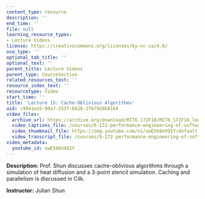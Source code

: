 ```yaml
---
content_type: resource
description: ''
end_time: ''
file: null
learning_resource_types:
- Lecture Videos
license: https://creativecommons.org/licenses/by-nc-sa/4.0/
ocw_type: ''
optional_tab_title: ''
optional_text: ''
parent_title: Lecture Videos
parent_type: CourseSection
related_resources_text: ''
resource_index_text: ''
resourcetype: Video
start_time: ''
title: 'Lecture 15: Cache-Oblivious Algorithms'
uid: c9841ea5-90a7-2537-6626-2767928b8164
video_files:
  archive_url: https://archive.org/download/MIT6.172F18/MIT6_172F18_lecture_15_300k.mp4
  video_captions_file: /courses/6-172-performance-engineering-of-software-systems-fall-2018/27ca5081e62c55dbb70369463619222a_xwE568oVQ1Y.vtt
  video_thumbnail_file: https://img.youtube.com/vi/xwE568oVQ1Y/default.jpg
  video_transcript_file: /courses/6-172-performance-engineering-of-software-systems-fall-2018/8d3e98342b1c22f784e64285a7235a34_xwE568oVQ1Y.pdf
video_metadata:
  youtube_id: xwE568oVQ1Y
---
```


**Description:** Prof. Shun discusses cache-oblivious algorithms through a simulation of heat diffusion and a 3-point stencil simulation. Caching and parallelism is discussed in Cilk.

**Instructor:** Julian Shun

